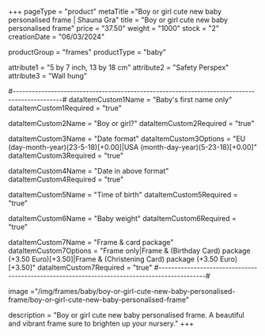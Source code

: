 +++
pageType = "product"
metaTitle ="Boy or girl cute new baby personalised frame | Shauna Gra"
title = "Boy or girl cute new baby personalised frame"
price = "37.50"
weight = "1000"
stock = "2"
creationDate = "06/03/2024"

productGroup = "frames"
productType = "baby"
 
attribute1 = "5 by 7 inch, 13 by 18 cm" 
attribute2 = "Safety Perspex"
attribute3 = "Wall hung"

#---------------------------------------------------------------------------------------------#
dataItemCustom1Name = "Baby's first name only"
dataItemCustom1Required = "true"

dataItemCustom2Name = "Boy or girl?"
dataItemCustom2Required = "true"

dataItemCustom3Name = "Date format"
dataItemCustom3Options = "EU (day-month-year)(23-5-18)[+0.00]|USA (month-day-year)(5-23-18)[+0.00]"
dataItemCustom3Required = "true"

dataItemCustom4Name = "Date in above format"
dataItemCustom4Required = "true"

dataItemCustom5Name = "Time of birth"
dataItemCustom5Required = "true"

dataItemCustom6Name = "Baby weight"
dataItemCustom6Required = "true"

dataItemCustom7Name = "Frame & card package"
dataItemCustom7Options = "Frame only|Frame & (Birthday Card) package (+3.50 Euro)[+3.50]|Frame & (Christening Card) package (+3.50 Euro)[+3.50]"
dataItemCustom7Required = "true"
#---------------------------------------------------------------------------------------------#

image ="/img/frames/baby/boy-or-girl-cute-new-baby-personalised-frame/boy-or-girl-cute-new-baby-personalised-frame"
 
description = "Boy or girl cute new baby personalised frame. A beautiful and vibrant frame sure to brighten up your nursery."
+++
